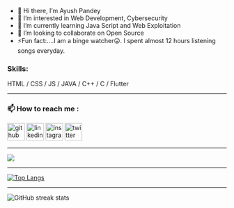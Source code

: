 - 👋 Hi there, I’m Ayush Pandey
- 👀 I’m interested in Web Development, Cybersecurity
- 🌱 I’m currently learning Java Script and Web Exploitation
- 💞️ I’m looking to collaborate on Open Source
- ⚡Fun fact:....I am a binge watcher😜. I spent almost 12 hours listening songs everyday.  
### Skills: 
HTML / CSS / JS / JAVA / C++ / C / Flutter

---

### 📫 How to reach me :  
[<img src='https://cdn.jsdelivr.net/npm/simple-icons@3.0.1/icons/github.svg' alt='github' height='40'>](http://www.github.com/heisenberg-ayush) 
[<img src='https://cdn.jsdelivr.net/npm/simple-icons@3.0.1/icons/linkedin.svg' alt='linkedin' height='40'>](https://www.linkedin.com/in/ayush-p-661a1a1b7) 
[<img src='https://cdn.jsdelivr.net/npm/simple-icons@3.0.1/icons/instagram.svg' alt='instagram' height='40'>](http://www.instagram.com/_ayush_pandey___/) 
[<img src='https://cdn.jsdelivr.net/npm/simple-icons@3.0.1/icons/twitter.svg' alt='twitter' height='40'>](https://twitter.com/Ayushpandey069) 

---
<img src="https://github-readme-stats.vercel.app/api?username=heisenberg-ayush&&show_icons=true&title_color=ffffff&icon_color=bb2acf&text_color=daf7dc&bg_color=151515">

---
[![Top Langs](https://github-readme-stats.vercel.app/api/top-langs/?username=heisenberg-ayush)](https://github.com/heisenberg-ayush/github-readme-stats)

---
![GitHub streak stats](https://github-readme-streak-stats.herokuapp.com/?user=heisenberg-ayush)  

<!---
heisenberg-ayush/heisenberg-ayush is a ✨ special ✨ repository because its `README.md` (this file) appears on your GitHub profile.
You can click the Preview link to take a look at your changes.
--->
